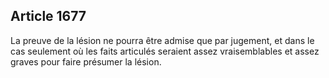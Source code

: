 Article 1677
----
La preuve de la lésion ne pourra être admise que par jugement, et dans le cas
seulement où les faits articulés seraient assez vraisemblables et assez graves
pour faire présumer la lésion.
